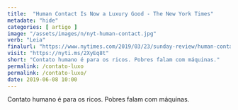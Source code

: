 ```yaml
---
title:  "Human Contact Is Now a Luxury Good - The New York Times"
metadate: "hide"
categories: [ artigo ]
image: "/assets/images/n/nyt-human-contact.jpg"
verb: "Leia"
finalurl: "https://www.nytimes.com/2019/03/23/sunday-review/human-contact-luxury-screens.html"
visit: "https://nyti.ms/2XyEq8t"
short: "Contato humano é para os ricos. Pobres falam com máquinas."
permalink: /contato-luxo
permalink: /contato-luxo/
date: 2019-06-08 10:00
---
```

Contato humano é para os ricos. Pobres falam com máquinas.